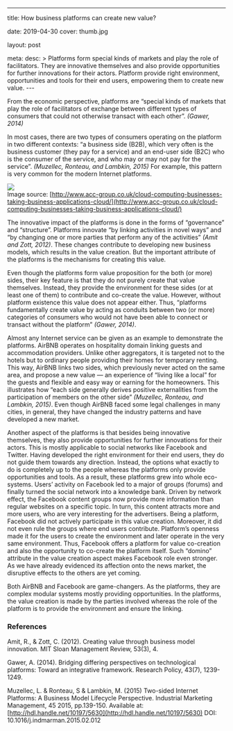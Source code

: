---

title: How business platforms can create new value?

date: 2019-04-30
cover: thumb.jpg

layout: post

meta:
desc: >
Platforms form special kinds of markets and play the role of facilitators. They are innovative themselves and also
provide opportunities for further innovations for their actors. Platform provide right environment,
opportunities and tools for their end users, empowering them to create new value.
---<div data-excerpt>

From the economic perspective, platforms are “special kinds of markets that play the role of facilitators of exchange
between different types of consumers that could not otherwise transact with each other”. _(Gawer, 2014)_

In most cases, there are two types of consumers operating on the platform in two different contexts: “a business side
(B2B), which very often is the business customer (they pay for a service) and an end-user side (B2C) who is the consumer
of the service, and who may or may not pay for the service”. _(Muzellec, Ronteau, and Lambkin, 2015)_ For example, this
pattern is very common for the modern Internet platforms.

</div>

<div class="small" markdown="1">

![](thumb.jpg)<br/>
Image source:
[http://www.acc-group.co.uk/cloud-computing-businesses-taking-business-applications-cloud/](http://www.acc-group.co.uk/cloud-computing-businesses-taking-business-applications-cloud/)

</div>

The innovative impact of the platforms is done in the forms of “governance” and “structure”. Platforms innovate “by
linking activities in novel ways” and “by changing one or more parties that perform any of the activities” _(Amit and
Zott, 2012)_. These changes contribute to developing new business models, which results in the value creation. But the
important attribute of the platforms is the mechanisms for creating this value.

Even though the platforms form value proposition for the both (or more) sides, their key feature is that they do not
purely create that value themselves. Instead, they provide the environment for these sides (or at least one of them) to
contribute and co-create the value. However, without platform existence this value does not appear either. Thus,
“platforms fundamentally create value by acting as conduits between two (or more) categories of consumers who would not
have been able to connect or transact without the platform” _(Gawer, 2014)_.

Almost any Internet service can be given as an example to demonstrate the platforms. AirBNB operates on hospitality
domain linking guests and accommodation providers. Unlike other aggregators, it is targeted not to the hotels but to
ordinary people providing their homes for temporary renting. This way, AirBNB links two sides, which previously never
acted on the same area, and propose a new value — an experience of “living like a local” for the guests and flexible and
easy way or earning for the homeowners. This illustrates how “each side generally derives positive externalities from
the participation of members on the other side” _(Muzellec, Ronteau, and Lambkin, 2015)_. Even though AirBNB faced some
legal challenges in many cities, in general, they have changed the industry patterns and have developed a new market.

Another aspect of the platforms is that besides being innovative themselves, they also provide opportunities for further
innovations for their actors. This is mostly applicable to social networks like Facebook and Twitter. Having developed
the right environment for their end users, they do not guide them towards any direction. Instead, the options what
exactly to do is completely up to the people whereas the platforms only provide opportunities and tools. As a result,
these platforms grew into whole eco-systems. Users’ activity on Facebook led to a major of groups (forums) and finally
turned the social network into a knowledge bank. Driven by network effect, the Facebook content groups now provide more
information than regular websites on a specific topic. In turn, this content attracts more and more users, who are very
interesting for the advertisers. Being a platform, Facebook did not actively participate in this value creation.
Moreover, it did not even rule the groups where end users contribute. Platform’s openness made it for the users to
create the environment and later operate in the very same environment. Thus, Facebook offers a platform for value
co-creation and also the opportunity to co-create the platform itself. Such “domino” attribute in the value creation
aspect makes Facebook role even stronger. As we have already evidenced its affection onto the news market, the
disruptive effects to the others are yet coming.

Both AirBNB and Facebook are game-changers. As the platforms, they are complex modular systems mostly providing
opportunities. In the platforms, the value creation is made by the parties involved whereas the role of the platform is
to provide the environment and ensure the linking.

### References

Amit, R., & Zott, C. (2012). Creating value through business model innovation. MIT Sloan Management Review, 53(3), 4.

Gawer, A. (2014). Bridging differing perspectives on technological platforms: Toward an integrative framework. Research Policy, 43(7), 1239-1249.

Muzellec, L. & Ronteau, S & Lambkin, M. (2015) Two-sided Internet Platforms: A Business Model Lifecycle Perspective.
Industrial Marketing Management, 45 2015, pp.139-150. Available at: [http://hdl.handle.net/10197/5630](http://hdl.handle.net/10197/5630)
DOI: 10.1016/j.indmarman.2015.02.012
